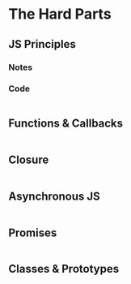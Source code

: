 # The Hard Parts
## JS Principles
### Notes

### Code
```javascript

```
## Functions & Callbacks
```javascript

```
## Closure
```javascript

```
## Asynchronous JS
```javascript

```
## Promises
```javascript

```
## Classes & Prototypes
```javascript

```
